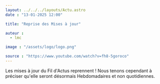 ```yaml
---
layout: ../../../layouts/Actu.astro
date : "13-01-2025 12:00"

title: "Reprise des Mises à jour"

auteur :
  - lmc

image : "/assets/logo/logo.png"

source : "https://www.youtube.com/watch?v=fh8-5goroco"
---
```


Les mises à jour du Fil d'Actus reprennent ! Nous tenons cependant à préciser qu'elle seront désormais Hebdomadaires et non quotidiennes.
